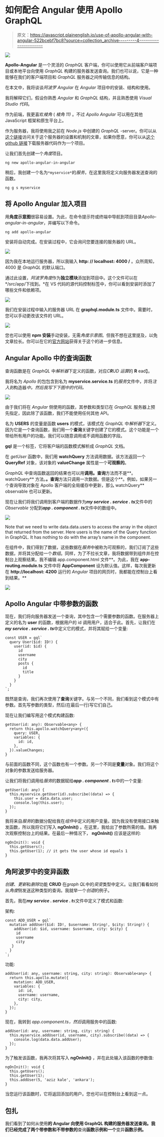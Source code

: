 # 如何配合 Angular 使用 Apollo GraphQL

> 原文：<https://javascript.plainenglish.io/use-of-apollo-angular-with-angular-522bcebf7bc8?source=collection_archive---------4----------------------->

![](img/688a82f8322b88fa9feef3e4ca8842d0.png)

**Apollo-Angular** 是一个灵活的 *GraphQL* 客户端，你可以使用它从前端客户端项目或本地平台向使用 *GraphQL* 构建的服务器发送查询。我们也可以说，它是一种能够在我们的客户端项目和 *GraphQL* 服务器之间传输信息的结构。

在本文中，我将谈谈*阿波罗 Angular* 在 *Angular* 项目中的安装、结构和使用。

我将解释它们，假设你熟悉 *Angular* 和 *GraphQL* 结构，并且熟悉使用 *Visual Studio 代码*。

作为前端，我更喜欢*棱角* ( *棱角 11)* 。不过 *Apollo Angular* 可以用在其他 JavaScript 框架和原生平台上。

作为服务器，我将使用我之前在 *Node.js* 中创建的 *GraphQL* -server。你可以从[这个链接](https://azizkale.medium.com/building-graphql-server-with-node-js-c31ee3f54761)访问关于这个服务器的设置和机制的文章，如果你愿意，你可以从[这个 github 链接](https://github.com/azizkale/Web-Server-in-NodeJS-with-GraphQL)下载服务器代码作为一个项目。

让我们首先创建一个*角度*项目。

```
ng new apollo-angular-in-angular
```

稍后，我创建一个名为`*myservice*`的*服务*，在这里我将定义向服务器发送查询的函数。

```
ng g s myservice
```

## 将 Apollo Angular 加入项目

用**角度示意图**很容易设置。为此，在命令提示符或终端中导航到项目目录*Apollo-angular-in-angular*，并编写以下命令。

```
ng add apollo-angular
```

安装将自动完成。在安装过程中，它会询问您要连接的服务器的 URL。

![](img/531610582587475a068abfe5787ecc3e.png)

因为我在本地运行服务器，所以我输入 **http: // localhost: 4000 /** 。众所周知，4000 是 *GraphQL* 的默认端口。

通过此设置，*阿波罗角度*作为**独立模块**添加到项目中。这个文件可以在 */src/app/下找到。*在 VS 代码的源代码控制标签中，你可以看到安装时添加了哪些文件和依赖项。

![](img/07c52ad5b22bfb9c5fd1253d74715ac9.png)

我们在安装过程中输入的服务器 URL 在 **graphql.module.ts** 文件中。需要时，您可以手动更改该文件的 URL。

![](img/bc70ed8b4e678f6f68859e178228b68b.png)

您也可以使用 **npm 安装**手动安装，无需*角度示意图*。但我不想在这里提及，以免文章拉长。你可以在它的[官方网站](https://apollo-angular.com/docs/get-started/#installation-without-angular-schematics)获得关于这个的进一步信息。

## Angular Apollo 中的查询函数

查询函数是在 *GraphQL* 中*解析器*下定义的函数，对应*C****R****UD 运算*的 **R** ead】。

我将名为 *Apollo* 的包包含到名为 **myservice.service.ts** 的*服务*文件中，并将*注入到*构造器*中。然后我写下下图中的代码。*

![](img/48639b6edf342a8d2fd8fed7a7bd6588.png)

由于我们将在 *Angular* 侧使用的函数，其参数和类型已在 *GraphQL* 服务器上预先指定，因此除了该函数，我们不能使用任何其他 API。

名为 **USERS** 的变量是函数 **users** 的模式，该模式在 *GraphQL* 中*解析器*下定义。因为它是一个查询函数，我们用一个**查询**关键字创建了它的模式。这个功能是一个带给所有用户的功能。我们可以随意调用或不调用函数的字段。

**gql** 是一个标签，它将客户端的函数模式解析成 *GraphQL* 文档。

在 *getUser* 函数中，我们用 **watchQuery** 方法调用数据。该方法返回一个 **QueryRef** 对象，该对象的 **valueChange** 属性是一个**可观察的**。

*GraphQL* 中查询函数返回的结果也可以用**调用。查询**方法而不是**。watchQuery** 方法。**。查询**方法只调用一次数据。但是这个**。例如，如果另一个查询导致对象在 Apollo 客户端的全局缓存中更新，那么 watchQuery** observable 也可以更新。

现在让我们将我们调用到客户端的数据作为***my service . service . ts***文件中的 *Observable* 分配到***app . component . ts***文件中的数组中。

![](img/974b2a0b02e0b94425e59c874f9ba2ba.png)

Note that we need to write data.data.users to access the array in the object that returned from the server. Here users is the name of the Query function in GraphQL. It has nothing to do with the array’s name in the component.

在组件中，我们得到了数据，这些数据在*服务*中被称为可观察的，我们订阅了这些数据，并将其分配给一个*数组*。同样，为了不拉长文章，我将数据带到组件并在控制台上观察结果。我不编辑 app.component.html 文件**。为此，我在 **app-routing.module.ts** 文件中将 **AppComponent** 设为默认值。这样，每次我更新在 **http://localhost: 4200** 运行的 *Angular* 项目的网页时，我都能在控制台上看到结果。**

![](img/5ca90e5fbb3d0a045ced3a7f826fda63.png)

## Apollo Angular 中带参数的函数

现在，我们将向服务器发送一个查询，其中包含一个需要参数的函数。在服务器上定义的名为 **user** 的函数，根据用户的 id 调用用户，适合于此。首先，让我们在***my service . service . ts***中定义它的模式，并将其赋给一个变量:

```
const USER = gql`
  query User($id: ID!) {
    user(id: $id) {
      id
      username
      city
      posts {
        id
        title
      }
    }
  }
`;
```

既然是查询，我们再次使用了**查询**关键字。与另一个不同，我们看到这个模式中有参数。首先写参数的类型，然后(在最后一行)写它们自己。

现在让我们编写用这个模式构建函数:

```
getUser(id: any): Observable<any> {
  return this.apollo.watchQuery<any>({
    query: USER,
    variables: {
      id: id,
    },
  }).valueChanges;
}
```

与前面的函数不同，这个函数也有一个参数。另一个不同是**变量**对象。我们将这个对象的参数发送给服务器。

让我们将我们调用给*服务*的数据赋给***app . component . t****s*中的一个变量:

```
getUser(id: any) {
  this.myservice.getUser(id).subscribe((data) => {
    this.user = data.data.user;
    console.log(this.user);
  });
}
```

我将来自*服务*的数据分配给我在*组件*中定义的用户变量。因为我没有使用接口来触发函数，所以我将它们写入 **ngOnInit()** 。在这里，我给出了参数所需的值。我再次观察控制台上的结果。在最后一种情况下， **ngOnInit()** 应该是这样的:

```
ngOnInit(): void {
  this.getUsers();
  this.getUser(1); // it gets the user whose id equals 1
}
```

## 角阿波罗中的变异函数

*创建*、*更新*和*删除*功能 **CRUD** 在*graph QL*中的*突变*类型中定义。让我们看看如何从*角度*侧发送这种类型的查询。我就举一个*创造*的例子。

首先，我在***my service . service . t****s*文件中定义了模式和函数:

架构:

```
const ADD_USER = gql`
  mutation addUser($id: ID!, $username: String!, $city: String!) {
    addUser(id: $id, username: $username, city: $city) {
     id
     username
     city
   }
  }
`;
```

功能:

```
addUser(id: any, username: string, city: string): Observable<any> {
  return this.apollo.mutate({
    mutation: ADD_USER,
    variables: {
      id: id,
      username: username,
      city: city,
    },
  });
}
```

现在，我转到 *app.component.ts，然后*调用服务中的函数:

```
addUser(id: any, username: string, city: string) {
  this.myservice.addUser(id, username, city).subscribe((data) => {
    console.log(data.data.addUser);
  });
}
```

为了触发该函数，我再次将其写入 **ngOnInit()** ，并在此处输入该函数的参数值:

```
ngOnInit(): void {
  this.getUsers();
  this.getUser(1);
  this.addUser(5, 'aziz kale', 'ankara');
}
```

当您运行该函数时，它将返回添加的用户。您也可以在控制台上看到这一点。

## 包扎

我们看到了如何从使用**的 **Angular** 向使用 **GraphQL** 构建的服务器发送查询。我们已经完成了两个带参数和不带参数的**查询**函数示例和一个**变异**函数示例。**